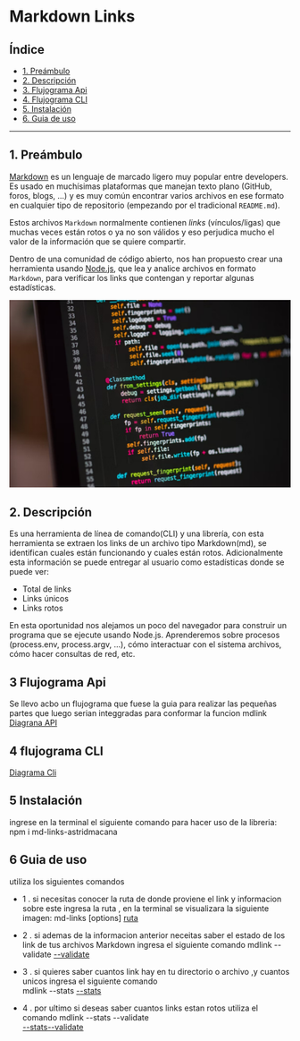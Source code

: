 # Markdown Links

## Índice

* [1. Preámbulo](#1-preámbulo)
* [2. Descripción](#2-Descripción)
* [3. Flujograma Api](#3-Flujogrma-Api)
* [4. Flujograma CLI](#4-Flujograma-CLI)
* [5. Instalación](#5-Instalación)
* [6. Guia de uso](#6-Guia-de-uso)


***

## 1. Preámbulo

[Markdown](https://es.wikipedia.org/wiki/Markdown) es un lenguaje de marcado
ligero muy popular entre developers. Es usado en muchísimas plataformas que
manejan texto plano (GitHub, foros, blogs, ...) y es muy común
encontrar varios archivos en ese formato en cualquier tipo de repositorio
(empezando por el tradicional `README.md`).

Estos archivos `Markdown` normalmente contienen _links_ (vínculos/ligas) que
muchas veces están rotos o ya no son válidos y eso perjudica mucho el valor de
la información que se quiere compartir.

Dentro de una comunidad de código abierto, nos han propuesto crear una
herramienta usando [Node.js](https://nodejs.org/), que lea y analice archivos
en formato `Markdown`, para verificar los links que contengan y reportar
algunas estadísticas.



![md-links](./imagenes/inicio.PNG)

## 2. Descripción
Es una herramienta de línea de comando(CLI) y una librería, con esta herramienta se extraen los links de un archivo tipo Markdown(md), se identifican cuales están funcionando y cuales están rotos. Adicionalmente esta información se puede entregar al usuario como estadísticas donde se puede ver:

* Total de links
* Links únicos
* Links rotos

En esta oportunidad nos alejamos un poco del navegador para construir un programa que se ejecute usando Node.js. Aprenderemos sobre procesos (process.env, process.argv, ...), cómo interactuar con el sistema archivos, cómo hacer consultas de red, etc.


## 3 Flujograma Api
Se llevo acbo un flujograma que fuese la guia para realizar las pequeñas partes que luego serian integgradas para conformar la funcion mdlink
[Diagrana API](./imagenes/diagram%20Api.png)
## 4 flujograma CLI 
[Diagrama Cli](./imagenes/diagramcomandos.png)
 
## 5 Instalación
ingrese en la terminal el siguiente comando para hacer uso de la libreria:
   npm i md-links-astridmacana
## 6 Guia de uso
utiliza los siguientes comandos
 * 1 . si necesitas conocer la ruta de donde proviene el link y informacion sobre este ingresa la ruta ,
       en la terminal se visualizara la siguiente imagen:
       md-links <path-to-file> [options]
       [ruta](./imagenes/ruta.PNG)

 * 2 . si ademas de la informacion anterior neceitas saber el estado de los link de tus archivos Markdown ingresa
       el siguiente comando mdlink --validate
       [--validate](./imagenes/validate.PNG)

 * 3 . si quieres saber cuantos link hay en tu directorio o archivo ,y cuantos unicos ingresa el siguiente comando  
       mdlink --stats
       [--stats](./imagenes/stats.PNG)

 * 4 . por ultimo si deseas saber cuantos links estan rotos utiliza el comando mdlink --stats --validate         
       [--stats--validate](./imagenes/broken.PNG)

